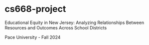 # cs668-project

Educational Equity in New Jersey: Analyzing Relationships Between Resources and Outcomes Across School Districts

Pace University - Fall 2024
